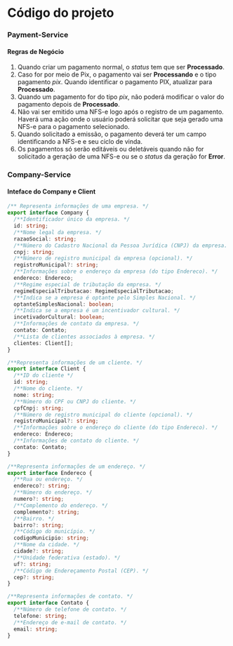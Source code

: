 # Código do projeto

### Payment-Service
#### Regras de Negócio
1. Quando criar um pagamento normal, o *status* tem que ser **Processado**.
2. Caso for por meio de Pix, o pagamento vai ser **Processando** e o tipo pagamento *pix*. Quando identificar o pagamento PIX, atualizar para **Processado**.
3. Quando um pagamento for do tipo *pix*, não poderá modificar o valor do pagamento depois de **Processado**.
4. Não vai ser emitido uma NFS-e logo após o registro de um pagamento. Haverá uma ação onde o usuário poderá solicitar que seja gerado uma NFS-e para o pagamento selecionado.
5. Quando solicitado a emissão, o pagamento deverá ter um campo identificando a NFS-e e seu ciclo de vinda.
6. Os pagamentos só serão editáveis ou deletáveis quando não for solicitado a geração de uma NFS-e ou se o *status* da geração for **Error**.


### Company-Service
#### Inteface do Company e Client
```typescript
/** Representa informações de uma empresa. */
export interface Company {
  /**Identificador único da empresa. */
  id: string;
  /**Nome legal da empresa. */
  razaoSocial: string;
  /**Número do Cadastro Nacional da Pessoa Jurídica (CNPJ) da empresa. */
  cnpj: string;
  /**Número de registro municipal da empresa (opcional). */
  registroMunicipal?: string;
  /**Informações sobre o endereço da empresa (do tipo Endereco). */
  endereco: Endereco;
  /**Regime especial de tributação da empresa. */
  regimeEspecialTributacao: RegimeEspecialTributacao;
  /**Indica se a empresa é optante pelo Simples Nacional. */
  optanteSimplesNacional: boolean;
  /**Indica se a empresa é um incentivador cultural. */
  incetivadorCultural: boolean;
  /**Informações de contato da empresa. */
  contato: Contato;
  /**Lista de clientes associados à empresa. */
  clientes: Client[];
}

/**Representa informações de um cliente. */
export interface Client {
  /**ID do cliente */
  id: string;
  /**Nome do cliente. */
  nome: string;
  /**Número do CPF ou CNPJ do cliente. */
  cpfCnpj: string;
  /**Número de registro municipal do cliente (opcional). */
  registroMunicipal?: string;
  /**Informações sobre o endereço do cliente (do tipo Endereco). */
  endereco: Endereco;
  /**Informações de contato do cliente. */
  contato: Contato;
}

/**Representa informações de um endereço. */
export interface Endereco {
  /**Rua ou endereço. */
  endereco?: string;
  /**Número do endereço. */
  numero?: string;
  /**Complemento do endereço. */
  complemento?: string;
  /**Bairro. */
  bairro?: string;
  /**Código do município. */
  codigoMunicipio: string;
  /**Nome da cidade. */
  cidade?: string;
  /**Unidade federativa (estado). */
  uf?: string;
  /**Código de Endereçamento Postal (CEP). */
  cep?: string;
}

/**Representa informações de contato. */
export interface Contato {
  /**Número de telefone de contato. */
  telefone: string;
  /**Endereço de e-mail de contato. */
  email: string;
}
```
